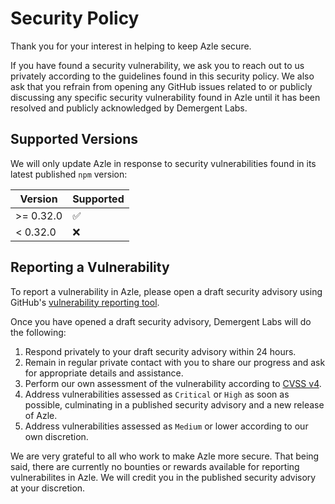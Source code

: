 # Security Policy

Thank you for your interest in helping to keep Azle secure.

If you have found a security vulnerability, we ask you to reach out to us privately according to the guidelines found in this security policy. We also ask that you refrain from opening any GitHub issues related to or publicly discussing any specific security vulnerability found in Azle until it has been resolved and publicly acknowledged by Demergent Labs.

## Supported Versions

We will only update Azle in response to security vulnerabilities found in its latest published `npm` version:

| Version | Supported          |
| ------- | ------------------ |
| >= 0.32.0   | :white_check_mark: |
| < 0.32.0   | :x:                |

## Reporting a Vulnerability

To report a vulnerability in Azle, please open a draft security advisory using GitHub's [vulnerability reporting tool](https://github.com/demergent-labs/azle/security/advisories/new).

Once you have opened a draft security advisory, Demergent Labs will do the following:

1. Respond privately to your draft security advisory within 24 hours.
2. Remain in regular private contact with you to share our progress and ask for appropriate details and assistance.
3. Perform our own assessment of the vulnerability according to [CVSS v4](https://www.first.org/cvss/v4-0/specification-document).
4. Address vulnerabilities assessed as `Critical` or `High` as soon as possible, culminating in a published security advisory and a new release of Azle.
5. Address vulnerabilities assessed as `Medium` or lower according to our own discretion.

We are very grateful to all who work to make Azle more secure. That being said, there are currently no bounties or rewards available for reporting vulnerabilites in Azle. We will credit you in the published security advisory at your discretion.
